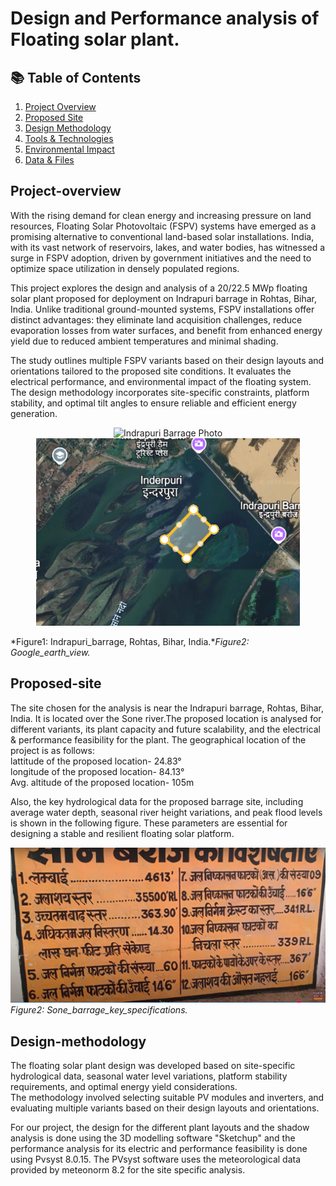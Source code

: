 # Design and Performance analysis of Floating solar plant.

## 📚 Table of Contents
1. [Project Overview](#Project-overview)
2. [Proposed Site](#Proposed-site)
3. [Design Methodology](#Design-methodology)
4. [Tools & Technologies](#tools--technologies)
5. [Environmental Impact](#environmental-impact)
7. [Data & Files](#data--files)

## Project-overview
With the rising demand for clean energy and increasing pressure on land resources, Floating Solar Photovoltaic (FSPV) systems have emerged as a promising alternative to conventional land-based solar installations. India, with its vast network of reservoirs, lakes, and water bodies, has witnessed a surge in FSPV adoption, driven by government initiatives and the need to optimize space utilization in densely populated regions.

This project explores the design and analysis of a 20/22.5 MWp floating solar plant proposed for deployment on Indrapuri barrage in Rohtas, Bihar, India. Unlike traditional ground-mounted systems, FSPV installations offer distinct advantages: they eliminate land acquisition challenges, reduce evaporation losses from water surfaces, and benefit from enhanced energy yield due to reduced ambient temperatures and minimal shading.

The study outlines multiple FSPV variants based on their design layouts and orientations tailored to the proposed site conditions. It evaluates the electrical performance,  and environmental impact of the floating system. The design methodology incorporates site-specific constraints, platform stability, and optimal tilt angles to ensure reliable and efficient energy generation.

<p align="center">
  <img src="images/indrapuri_photo.png" alt="Indrapuri Barrage Photo" height="300"/>
  <img src="images/google_earth_image.png" alt="Indrapuri Satellite View" height="300"/>
</p>


*Figure1: Indrapuri_barrage, Rohtas, Bihar, India.**Figure2: Google_earth_view.*

## Proposed-site

The site chosen for the analysis is near the Indrapuri barrage, Rohtas, Bihar, India. It is located over the Sone river.The proposed location is analysed for different variants, its plant capacity and future scalability, and the electrical & performance feasibility for the plant. The geographical location of the project is as follows:  
lattitude of the proposed location- 24.83°  
longitude of the proposed location- 84.13°  
Avg. altitude of the proposed location- 105m

Also, the key hydrological data for the proposed barrage site, including average water depth, seasonal river height variations, and peak flood levels is shown in the following figure. These parameters are essential for designing a stable and resilient floating solar platform.

![Realtime_view](images/Sone_barrage_specs.png)
*Figure2: Sone_barrage_key_specifications.*

## Design-methodology 

The floating solar plant design was developed based on site-specific hydrological data, seasonal water level variations, platform stability requirements, and optimal energy yield considerations.  
The methodology involved selecting suitable PV modules and inverters, and evaluating multiple variants based on their design layouts and orientations.

For our project, the design for the different plant layouts and the shadow analysis is done using the 3D modelling software "Sketchup" and the performance analysis for its electric and performance feasibility is done using Pvsyst 8.0.15.
The PVsyst software uses the meteorological data provided by meteonorm 8.2 for the site specific analysis.


